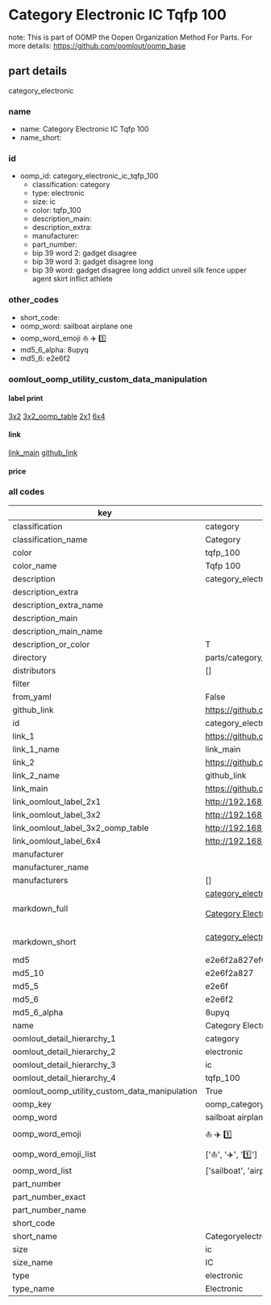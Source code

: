 # Category Electronic IC Tqfp 100  

note: This is part of OOMP the Oopen Organization Method For Parts. For more details: https://github.com/oomlout/oomp_base

##  part details



category_electronic

### name
* name: Category Electronic IC Tqfp 100
* name_short: 
### id
* oomp_id: category_electronic_ic_tqfp_100
  * classification: category
  * type: electronic
  * size: ic
  * color: tqfp_100
  * description_main: 
  * description_extra: 
  * manufacturer: 
  * part_number: 
  * bip 39 word 2: gadget disagree
  * bip 39 word 3: gadget disagree long
  * bip 39 word: gadget disagree long addict unveil silk fence upper agent skirt inflict athlete

### other_codes
* short_code: 
* oomp_word: sailboat airplane one
* oomp_word_emoji :sailboat: :airplane: :one:
* md5_6_alpha: 8upyq
* md5_6: e2e6f2






### oomlout_oomp_utility_custom_data_manipulation
#### label print
[3x2](http://192.168.1.245:1112/?label=oomp%208upyq)
[3x2_oomp_table](http://192.168.1.107:1112/?label=oomp%208upyq)
[2x1](http://192.168.1.242:1112/?label=oomp%208upyq)
[6x4](http://192.168.1.55:1112/?label=oomp%208upyq)    

#### link

[link_main](https://github.com/oomlout/oomlout_oomp_current_version_messy/tree/main/parts/category_electronic_ic_tqfp_100) [github_link](https://github.com/oomlout/oomlout_oomp_part_src/tree/main/parts/category_electronic_ic_tqfp_100)                             

#### price







### all codes 
| key | value |  
| --- | --- |  
| classification | category |  
| classification_name | Category |  
| color | tqfp_100 |  
| color_name | Tqfp 100 |  
| description | category_electronic |  
| description_extra |  |  
| description_extra_name |  |  
| description_main |  |  
| description_main_name |  |  
| description_or_color | T  |  
| directory | parts/category_electronic_ic_tqfp_100 |  
| distributors | [] |  
| filter |  |  
| from_yaml | False |  
| github_link | https://github.com/oomlout/oomlout_oomp_part_src/tree/main/parts/category_electronic_ic_tqfp_100 |  
| id | category_electronic_ic_tqfp_100 |  
| link_1 | https://github.com/oomlout/oomlout_oomp_current_version_messy/tree/main/parts/category_electronic_ic_tqfp_100 |  
| link_1_name | link_main |  
| link_2 | https://github.com/oomlout/oomlout_oomp_part_src/tree/main/parts/category_electronic_ic_tqfp_100 |  
| link_2_name | github_link |  
| link_main | https://github.com/oomlout/oomlout_oomp_current_version_messy/tree/main/parts/category_electronic_ic_tqfp_100 |  
| link_oomlout_label_2x1 | http://192.168.1.242:1112/?label=oomp%208upyq |  
| link_oomlout_label_3x2 | http://192.168.1.245:1112/?label=oomp%208upyq |  
| link_oomlout_label_3x2_oomp_table | http://192.168.1.107:1112/?label=oomp%208upyq |  
| link_oomlout_label_6x4 | http://192.168.1.55:1112/?label=oomp%208upyq |  
| manufacturer |  |  
| manufacturer_name |  |  
| manufacturers | [] |  
| markdown_full | [category_electronic_ic_tqfp_100](https://github.com/oomlout/oomlout_oomp_current_version_messy/tree/main/parts/category_electronic_ic_tqfp_100)<br>[](https://github.com/oomlout/oomlout_oomp_current_version_messy/tree/main/parts/category_electronic_ic_tqfp_100)<br>[Category Electronic Ic Tqfp 100](https://github.com/oomlout/oomlout_oomp_current_version_messy/tree/main/parts/category_electronic_ic_tqfp_100)<br><br> |  
| markdown_short | [category_electronic_ic_tqfp_100](https://github.com/oomlout/oomlout_oomp_current_version_messy/tree/main/parts/category_electronic_ic_tqfp_100)<br><br> |  
| md5 | e2e6f2a827ef0aa322773035078fb2f5 |  
| md5_10 | e2e6f2a827 |  
| md5_5 | e2e6f |  
| md5_6 | e2e6f2 |  
| md5_6_alpha | 8upyq |  
| name | Category Electronic IC Tqfp 100 |  
| oomlout_detail_hierarchy_1 | category |  
| oomlout_detail_hierarchy_2 | electronic |  
| oomlout_detail_hierarchy_3 | ic |  
| oomlout_detail_hierarchy_4 | tqfp_100 |  
| oomlout_oomp_utility_custom_data_manipulation | True |  
| oomp_key | oomp_category_electronic_ic_tqfp_100 |  
| oomp_word | sailboat airplane one |  
| oomp_word_emoji | :sailboat: :airplane: :one: |  
| oomp_word_emoji_list | [':sailboat:', ':airplane:', ':one:'] |  
| oomp_word_list | ['sailboat', 'airplane', 'one'] |  
| part_number |  |  
| part_number_exact |  |  
| part_number_name |  |  
| short_code |  |  
| short_name | Categoryelectronic |  
| size | ic |  
| size_name | IC |  
| type | electronic |  
| type_name | Electronic |  
